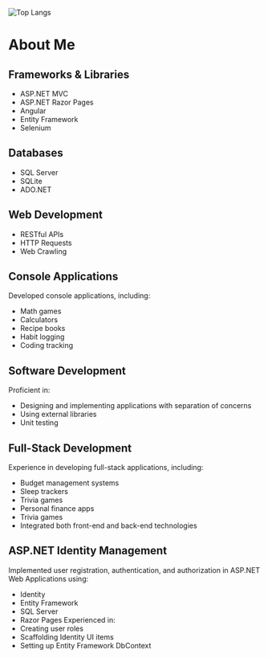 ![Top Langs](https://github-readme-stats.vercel.app/api/top-langs/?username=DLee211&theme=transparent&hide_progress=true)

# About Me

## Frameworks & Libraries
- ASP.NET MVC
- ASP.NET Razor Pages
- Angular
- Entity Framework
- Selenium
## Databases
- SQL Server
- SQLite
- ADO.NET
## Web Development
- RESTful APIs
- HTTP Requests
- Web Crawling
## Console Applications
Developed console applications, including:
- Math games
- Calculators
- Recipe books
- Habit logging
- Coding tracking
## Software Development
Proficient in:
- Designing and implementing applications with separation of concerns
- Using external libraries
- Unit testing
## Full-Stack Development
Experience in developing full-stack applications, including:
- Budget management systems
- Sleep trackers
- Trivia games
- Personal finance apps
- Trivia games
- Integrated both front-end and back-end technologies
## ASP.NET Identity Management
Implemented user registration, authentication, and authorization in ASP.NET Web Applications using:
- Identity
- Entity Framework
- SQL Server
- Razor Pages
Experienced in:
- Creating user roles
- Scaffolding Identity UI items
- Setting up Entity Framework DbContext
